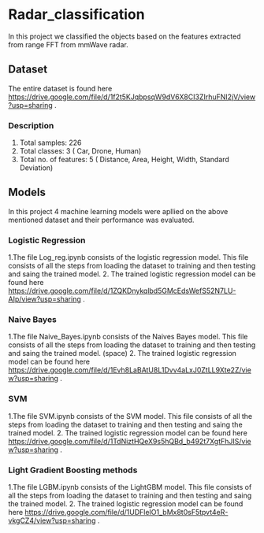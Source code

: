 # Radar_classification
In this project we classified the objects based on the features extracted from range FFT from mmWave radar. 
## Dataset
The entire dataset is found here https://drive.google.com/file/d/1f2t5KJqbpsqW9dV6X8CI3ZIrhuFNI2jV/view?usp=sharing .
### Description 
1. Total samples: 226
2. Total classes: 3 ( Car, Drone, Human)
3. Total no. of features: 5 ( Distance, Area, Height, Width, Standard Deviation)
## Models
In this project 4 machine learning models were apllied on the above mentioned dataset and their performance was evaluated.
### Logistic Regression
1.The file Log_reg.ipynb consists of the logistic regression model. This file consists of all the steps from loading the dataset to training and then testing and saing the trained model.
2. The trained logistic regression model can be found here https://drive.google.com/file/d/1ZQKDnykqlbd5GMcEdsWefS52N7LU-AIp/view?usp=sharing .

### Naive Bayes
1.The file Naive_Bayes.ipynb consists of the Naives Bayes model. This file consists of all the steps from loading the dataset to training and then testing and saing the trained model. (space)
2. The trained logistic regression model can be found here https://drive.google.com/file/d/1Evh8LaBAtU8L1Dvv4aLxJ0ZtLL9Xte2Z/view?usp=sharing .

### SVM
1.The file SVM.ipynb consists of the SVM model. This file consists of all the steps from loading the dataset to training and then testing and saing the trained model.
2. The trained logistic regression model can be found here https://drive.google.com/file/d/1TdNiztHQeX9s5hQBd_b492t7XgtFhJIS/view?usp=sharing .

### Light Gradient Boosting methods
1.The file LGBM.ipynb consists of the LightGBM model. This file consists of all the steps from loading the dataset to training and then testing and saing the trained model.
2. The trained logistic regression model can be found here https://drive.google.com/file/d/1UDFleIO1_bMx8t0sF5tpvt4eR-vkgCZ4/view?usp=sharing .

